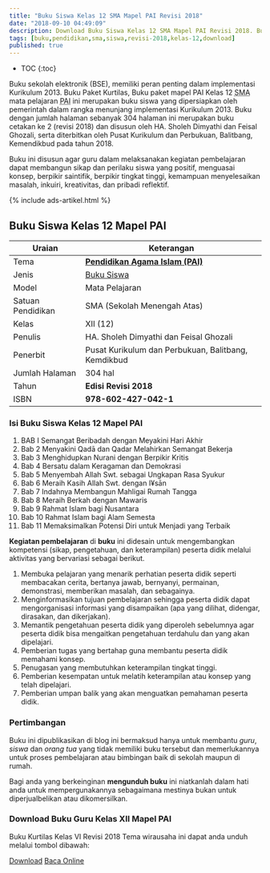```yaml
---
title: "Buku Siswa Kelas 12 SMA Mapel PAI Revisi 2018"
date: "2018-09-10 04:49:09"
description: Download Buku Siswa Kelas 12 SMA Mapel PAI Revisi 2018. Buku panduan guru mapel PAI kurikulum 2013 sebagai sangat penting bagi guru dalam menyusun dan melaksanakan pembelajaran.
tags: [buku,pendidikan,sma,siswa,revisi-2018,kelas-12,download]
published: true
---
```

* TOC
{:toc}

<script type="application/ld+json">
{
  "@context":"http://schema.org",
  "@type":"Book",
  "name" : "{{ page.title }}",
  "author": {
    "@type":"Person",
    "name":"HA. Sholeh Dimyathi dan Feisal Ghozali"
  },
  "url" : "{{ site.url }}{{ page.url }}",
  "workExample" : [{
    "@type": "Book",
    "isbn": "978-602-427-042-1",
    "bookEdition": "Revisi 2018",
    "bookFormat": "http://schema.org/Hardcover",
    "potentialAction":{
    "@type":"ReadAction",
    "target":
      {
        "@type":"EntryPoint",
        "urlTemplate":"{{ site.url }}{{ page.url }}",
        "actionPlatform":[
          "http://schema.org/DesktopWebPlatform",
          "http://schema.org/IOSPlatform",
          "http://schema.org/AndroidPlatform"
        ]
      }
      }
    }
    ]
    }
 
</script>

Buku sekolah elektronik (BSE), memiliki peran penting dalam implementasi Kurikulum 2013. Buku Paket Kurtilas, Buku paket mapel PAI Kelas 12 <acronym title="Sekolah Menengah Atas">SMA</acronym> mata pelajaran <acronym title="pendidikan agama islam">PAI</acronym> ini merupakan buku siswa yang dipersiapkan oleh pemerintah dalam rangka menunjang implementasi Kurikulum 2013. Buku dengan jumlah halaman sebanyak 304 halaman ini merupakan buku cetakan ke 2 (revisi 2018) dan disusun oleh HA. Sholeh Dimyathi dan Feisal Ghozali, serta diterbitkan oleh Pusat Kurikulum dan Perbukuan, Balitbang, Kemendikbud pada tahun 2018. 

Buku ini disusun agar guru dalam melaksanakan kegiatan pembelajaran dapat membangun sikap dan perilaku siswa yang positif, menguasai konsep, berpikir saintifik, berpikir tingkat tinggi, kemampuan menyelesaikan masalah, inkuiri, kreativitas, dan pribadi reflektif.

{% include ads-artikel.html %}

## Buku Siswa Kelas 12 Mapel PAI

|Uraian|Keterangan|
| --- | --- |
|Tema|<a href="/bse/buku-guru-kelas-12-mapel-pai-kurtilas-revisi-2018" title="Buku Siswa Kelas 12 SMA Mapel PAI Revisi 2018"><strong>Pendidikan Agama Islam (PAI)</strong></a>|
|Jenis|<a href="/bse" title="Buku Siswa">Buku Siswa</a>|
|Model|Mata Pelajaran|
|Satuan Pendidikan|SMA (Sekolah Menengah Atas)|
|Kelas|XII (12)|
|Penulis|HA. Sholeh Dimyathi dan Feisal Ghozali|
|Penerbit|Pusat Kurikulum dan Perbukuan, Balitbang, Kemdikbud|
|Jumlah Halaman|304 hal|
|Tahun|<strong>Edisi Revisi 2018</strong>|
|ISBN|<strong>978-602-427-042-1</strong>|

### Isi Buku Siswa Kelas 12 Mapel PAI
1. BAB I Semangat Beribadah dengan Meyakini Hari Akhir
2. Bab 2 Menyakini Qadā dan Qadar Melahirkan Semangat Bekerja
3. Bab 3 Menghidupkan Nurani dengan Berpikir Kritis
4. Bab 4 Bersatu dalam Keragaman dan Demokrasi
5. Bab 5 Menyembah Allah Swt. sebagai Ungkapan Rasa Syukur
6. Bab 6 Meraih Kasih Allah Swt. dengan I¥sān
7. Bab 7 Indahnya Membangun Mahligai Rumah Tangga 
8. Bab 8 Meraih Berkah dengan Mawaris
9. Bab 9 Rahmat Islam bagi Nusantara
10. Bab 10 Rahmat Islam bagi Alam Semesta
11. Bab 11 Memaksimalkan Potensi Diri untuk Menjadi yang Terbaik

<b>Kegiatan pembelajaran</b> di <b>buku</b> ini didesain untuk mengembangkan kompetensi (sikap, pengetahuan, dan keterampilan) peserta didik melalui aktivitas yang bervariasi sebagai berikut.
<ol><li>Membuka pelajaran yang menarik perhatian peserta didik seperti membacakan cerita, bertanya jawab, bernyanyi, permainan, demonstrasi, memberikan masalah, dan sebagainya.</li><li>Menginformasikan tujuan pembelajaran sehingga peserta didik dapat mengorganisasi informasi yang disampaikan (apa yang dilihat, didengar, dirasakan, dan dikerjakan).</li><li>Memantik pengetahuan peserta didik yang diperoleh sebelumnya agar peserta didik bisa mengaitkan pengetahuan terdahulu dan yang akan dipelajari.</li><li>Pemberian tugas yang bertahap guna membantu peserta didik memahami konsep.</li><li>Penugasan yang membutuhkan keterampilan tingkat tinggi.</li><li>Pemberian kesempatan untuk melatih keterampilan atau konsep yang telah dipelajari.</li><li>Pemberian umpan balik yang akan menguatkan pemahaman peserta didik.</li></ol>
  
### Pertimbangan
Buku ini dipublikasikan di blog ini bermaksud hanya untuk membantu _guru_, _siswa_ dan _orang tua_ yang tidak memiliki buku tersebut dan memerlukannya untuk proses pembelajaran atau bimbingan baik di sekolah maupun di rumah.

Bagi anda yang berkeinginan <b>mengunduh buku</b> ini niatkanlah dalam hati anda untuk mempergunakannya sebagaimana mestinya bukan untuk diperjualbelikan atau dikomersilkan.
  
### Download Buku Guru Kelas XII Mapel PAI
Buku Kurtilas Kelas VI Revisi 2018 Tema wirausaha ini dapat anda unduh melalui tombol dibawah:
<p class="center"><a class="button download" href="https://docs.google.com/uc?export=download&id=1GOu9yn1npuX-SzjUwOxHpnJ9ouMru1En" rel="nofollow" target="_blank" title="Download">Download</a>
<a class="button demo open-dialog" href="https://drive.google.com/file/d/1GOu9yn1npuX-SzjUwOxHpnJ9ouMru1En/preview" Title="Baca Online" rel="nofollow">Baca Online</a></p>

